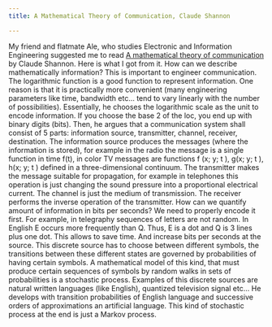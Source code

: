 ```yaml
---
title: A Mathematical Theory of Communication, Claude Shannon

---
```


My friend and flatmate Ale, who studies Electronic and Information Engineering suggested me to read [ A mathematical theory of communication](http://math.harvard.edu/~ctm/home/text/others/shannon/entropy/entropy.pdf) by Claude Shannon. Here is what I got from it.
How can we describe mathematically information?
This is important to engineer communication. The logarithmic function is a good function to represent information. One reason is that it is practically more convenient (many engineering parameters like time, bandwidth etc... tend to vary linearly with the number of possibilities). Essentially, he chooses the logarithmic scale as the unit to encode information. If you choose the base 2 of the loc, you end up with binary digits (bits).
Then, he argues that a communication system shall consist of 5 parts: information source, transmitter, channel, receiver, destination. The information source produces the messages (where the information is stored), for example in the radio the message is a single function in time f(t), in color TV messages are functions f (x; y; t ), g(x; y; t ), h(x; y; t ) defined in a three-dimensional continuum. The transmitter makes the message suitable for propagation, for example in telephones this operation is just changing the sound pressure into a proportional electrical current. The channel is just the medium of transmission. The receiver performs the inverse operation of the transmitter.
How can we quantify amount of information in bits per seconds? We need to properly encode it first.  For example, in telegraphy sequences of letters are not random. In English E occurs more frequently than Q. Thus, E is a dot and Q is 3 lines plus one dot. This allows to save time. And increase bits per seconds at the source. This discrete source has to choose between different symbols, the transitions between these different states are governed by probabilities of having certain symbols. A mathematical model of this kind, that must produce certain sequences of symbols by random walks in sets of probabilities is a stochastic process. Examples of this discrete sources are natural written languages (like English), quantized television signal etc...
He develops with transition probabilities of English language and successive orders of approximations an artificial language. This kind of stochastic process at the end is just a Markov process.

